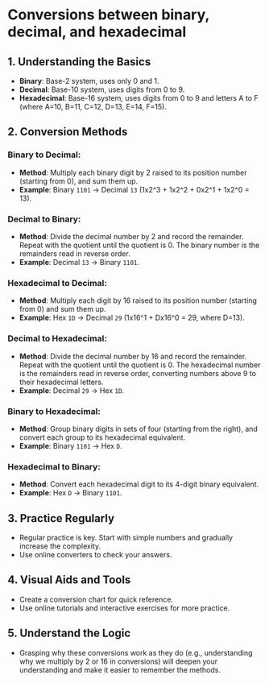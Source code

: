 # Conversions between binary, decimal, and hexadecimal 

## 1. Understanding the Basics

- **Binary**: Base-2 system, uses only 0 and 1.
- **Decimal**: Base-10 system, uses digits from 0 to 9.
- **Hexadecimal**: Base-16 system, uses digits from 0 to 9 and letters A to F (where A=10, B=11, C=12, D=13, E=14, F=15).

## 2. Conversion Methods

### Binary to Decimal:
- **Method**: Multiply each binary digit by 2 raised to its position number (starting from 0), and sum them up.
- **Example**: Binary `1101` → Decimal `13` (1x2^3 + 1x2^2 + 0x2^1 + 1x2^0 = 13).

### Decimal to Binary:
- **Method**: Divide the decimal number by 2 and record the remainder. Repeat with the quotient until the quotient is 0. The binary number is the remainders read in reverse order.
- **Example**: Decimal `13` → Binary `1101`.

### Hexadecimal to Decimal:
- **Method**: Multiply each digit by 16 raised to its position number (starting from 0) and sum them up.
- **Example**: Hex `1D` → Decimal `29` (1x16^1 + Dx16^0 = 29, where D=13).

### Decimal to Hexadecimal:
- **Method**: Divide the decimal number by 16 and record the remainder. Repeat with the quotient until the quotient is 0. The hexadecimal number is the remainders read in reverse order, converting numbers above 9 to their hexadecimal letters.
- **Example**: Decimal `29` → Hex `1D`.

### Binary to Hexadecimal:
- **Method**: Group binary digits in sets of four (starting from the right), and convert each group to its hexadecimal equivalent.
- **Example**: Binary `1101` → Hex `D`.

### Hexadecimal to Binary:
- **Method**: Convert each hexadecimal digit to its 4-digit binary equivalent.
- **Example**: Hex `D` → Binary `1101`.

## 3. Practice Regularly
- Regular practice is key. Start with simple numbers and gradually increase the complexity.
- Use online converters to check your answers.

## 4. Visual Aids and Tools
- Create a conversion chart for quick reference.
- Use online tutorials and interactive exercises for more practice.

## 5. Understand the Logic
- Grasping why these conversions work as they do (e.g., understanding why we multiply by 2 or 16 in conversions) will deepen your understanding and make it easier to remember the methods.

